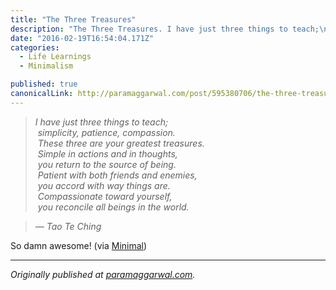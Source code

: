 ```yaml
---
title: "The Three Treasures"
description: "The Three Treasures. I have just three things to teach;\n simplicity, patience, compassion.\n These three are your greatest treasures.\n Simple in actions and in…"
date: "2016-02-19T16:54:04.171Z"
categories: 
  - Life Learnings
  - Minimalism

published: true
canonicalLink: http://paramaggarwal.com/post/595380706/the-three-treasures
---
```


> _I have just three things to teach;  
>  simplicity, patience, compassion.  
>  These three are your greatest treasures.  
>  Simple in actions and in thoughts,  
>  you return to the source of being.  
>  Patient with both friends and enemies,  
>  you accord with way things are.  
>  Compassionate toward yourself,  
>  you reconcile all beings in the world._

> _— Tao Te Ching_

So damn awesome! (via [Minimal](http://mnmal.tumblr.com/post/594307403/the-three-treasures))

---

_Originally published at_ [_paramaggarwal.com_](http://paramaggarwal.com/post/595380706/the-three-treasures)_._
